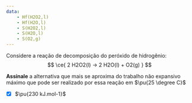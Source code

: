 ```yaml
---
data:
    - Hf(H2O2,l)
    - Hf(H2O,l)
    - S(H2O2,l)
    - S(H2O,l)
    - S(O2,g)
---
```


Considere a reação de decomposição do peróxido de hidrogênio:
$$
    \ce{ 2 H2O2(l) -> 2 H2O(l) + O2(g) }
$$

**Assinale** a alternativa que mais se aproxima do trabalho não expansivo máximo que pode ser realizado por essa reação em $\pu{25 \degree C}$

- [x] $\pu{230 kJ.mol-1}$
